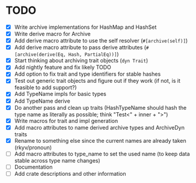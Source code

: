 # TODO

- [x] Write archive implementations for HashMap and HashSet
- [x] Write derive macro for Archive
- [x] Add derive macro attribute to use the self resolver (`#[archive(self)]`)
- [x] Add derive macro attribute to pass derive attributes (`#[archive(derive(Eq, Hash, PartialEq))]`) 
- [x] Start thinking about archiving trait objects (`dyn Trait`)
- [x] Add nightly feature and fix likely TODO
- [x] Add option to fix trait and type identifiers for stable hashes
- [x] Test out generic trait objects and figure out if they work (if not, is it feasible to add support?)
- [x] Add TypeName impls for basic types
- [x] Add TypeName derive
- [x] Do another pass and clean up traits (HashTypeName should hash the type name as literally as possible; think "Test<" + inner + ">")
- [x] Write macros for trait and impl generation
- [x] Add macro attributes to name derived archive types and ArchiveDyn traits
- [x] Rename to something else since the current names are already taken (rkyv/pronoun)
- [ ] Add macro attributes to type_name to set the used name (to keep data stable across type name changes)
- [ ] Documentation
- [ ] Add crate descriptions and other information